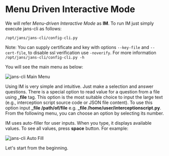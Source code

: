 # Menu Driven Interactive Mode

We will refer _Menu-driven Interactive Mode_ as **IM**. To run IM just simply execute jans-cli as follows:
```
/opt/jans/jans-cli/config-cli.py
```

Note: You can supply certificate and key with options `--key-file` and `--cert-file`, to disable ssl verification use `-noverify`.
For more information `/opt/jans/jans-cli/config-cli.py -h`

You will see the main menu as below:

![jans-cli Main Menu](../../assets/user/using-jans-cli/images/image-im-main-03042021.png)

Using IM is very simple and intuitive. Just make a selection and answer questions.
There is a special option to read value for a question from a file using **_file** tag.
This option is the most suitable choice to input the large text (e.g., interception
script source code or JSON file content). To use this option input
**_file /path/of/file** e.g. **_file /home/user/interceptionscript.py**.
From the following menu, you can choose an option by selecting its number.


IM uses auto-filler for user inputs. When you type, it displays available values.
To see all values, press **space** button. For example:

![jans-cli Auto Fill](../../assets/user/using-jans-cli/images/image-im-auto-fill-03042021.png)



Let's start from the beginning.

